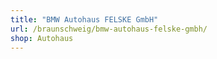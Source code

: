 ```yaml
---
title: "BMW Autohaus FELSKE GmbH"
url: /braunschweig/bmw-autohaus-felske-gmbh/
shop: Autohaus
---
```

